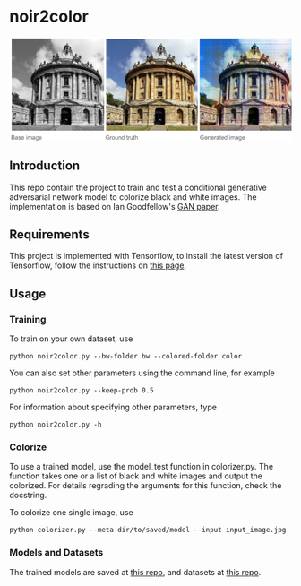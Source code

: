 # noir2color
![f](./readme_img/img_1.png?raw=true)

## Introduction
This repo contain the project to train and test a conditional generative adversarial network model to colorize black and white images. The implementation is based on Ian Goodfellow's [GAN paper](https://arxiv.org/abs/1406.2661).

## Requirements
This project is implemented with Tensorflow, to install the latest version of Tensorflow, follow the instructions on [this page](https://www.tensorflow.org/install/).

## Usage
### Training
To train on your own dataset, use
```commandline
python noir2color.py --bw-folder bw --colored-folder color
```
You can also set other parameters using the command line, for example
```commandline
python noir2color.py --keep-prob 0.5
```
For information about specifying other parameters, type
```commandline
python noir2color.py -h
```

### Colorize
To use a trained model, use the model_test function in colorizer.py. The function takes one or a list of black and white images and output the colorized. For details regrading the arguments for this function, check the docstring.

To colorize one single image, use
```commandline
python colorizer.py --meta dir/to/saved/model --input input_image.jpg
```

### Models and Datasets
The trained models are saved at [this repo](https://github.com/walter090/saved_models), and datasets at [this repo](https://github.com/walter090/datasets).